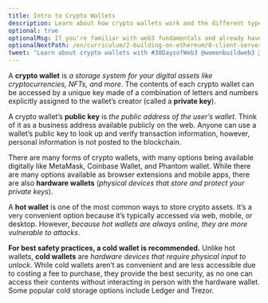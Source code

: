 ```yaml
---
title: Intro to Crypto Wallets
description: Learn about how crypto wallets work and the different types of crypto wallets.
optional: true
optionalMsg: If you're familiar with web3 fundamentals and already have your own crypto wallet, feel free to jump ahead to the next section!
optionalNextPath: /en/curriculum/2-building-on-ethereum/0-client-server-architecture
tweet: "Learn about crypto wallets with #30DaysofWeb3 @womenbuildweb3 🔐"
---
```


A **crypto wallet** is _a storage system for your digital assets like cryptocurrencies, NFTs, and more_. The contents of each crypto wallet can be accessed by a unique key made of a combination of letters and numbers explicitly assigned to the wallet’s creator (called a **private key**).

A crypto wallet’s **public key** is _the public address of the user’s wallet_. Think of it as a business address available publicly on the web. Anyone can use a wallet’s public key to look up and verify transaction information, however, personal information is not posted to the blockchain.

There are many forms of crypto wallets, with many options being available digitally like MetaMask, Coinbase Wallet, and Phantom wallet. While there are many options available as browser extensions and mobile apps, there are also **hardware wallets** (_physical devices that store and protect your private keys_).

A **hot wallet** is one of the most common ways to store crypto assets. It’s a very convenient option because it’s typically accessed via web, mobile, or desktop. However, _because hot wallets are always online, they are more vulnerable to attacks_.

**For best safety practices, a cold wallet is recommended.** Unlike hot wallets, **cold wallets** are _hardware devices that require physical input to unlock_. While cold wallets aren’t as convenient and are less accessible due to costing a fee to purchase, they provide the best security, as no one can access their contents without interacting in person with the hardware wallet. Some popular cold storage options include Ledger and Trezor.

